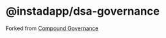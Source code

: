 # @instadapp/dsa-governance

Forked from [Compound Governance](https://github.com/compound-finance/compound-protocol/tree/1243a5e7498f943a6061a4dbf3b71041ec7c6c70/contracts/Governance)
